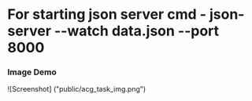 # For starting json server cmd - json-server --watch data.json --port 8000

### Image Demo

![Screenshot] ("public/acg_task_img.png")